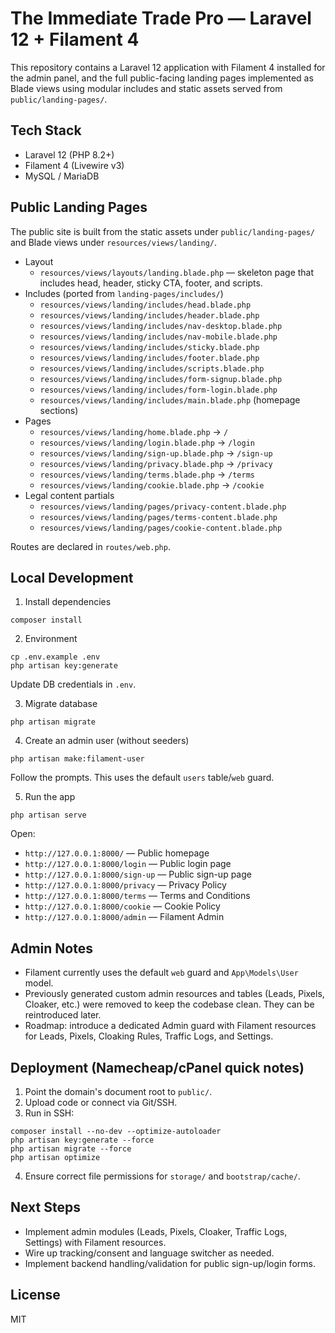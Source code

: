 # The Immediate Trade Pro — Laravel 12 + Filament 4

This repository contains a Laravel 12 application with Filament 4 installed for the admin panel, and the full public-facing landing pages implemented as Blade views using modular includes and static assets served from `public/landing-pages/`.

## Tech Stack

- Laravel 12 (PHP 8.2+)
- Filament 4 (Livewire v3)
- MySQL / MariaDB

## Public Landing Pages

The public site is built from the static assets under `public/landing-pages/` and Blade views under `resources/views/landing/`.

- Layout
  - `resources/views/layouts/landing.blade.php` — skeleton page that includes head, header, sticky CTA, footer, and scripts.
- Includes (ported from `landing-pages/includes/`)
  - `resources/views/landing/includes/head.blade.php`
  - `resources/views/landing/includes/header.blade.php`
  - `resources/views/landing/includes/nav-desktop.blade.php`
  - `resources/views/landing/includes/nav-mobile.blade.php`
  - `resources/views/landing/includes/sticky.blade.php`
  - `resources/views/landing/includes/footer.blade.php`
  - `resources/views/landing/includes/scripts.blade.php`
  - `resources/views/landing/includes/form-signup.blade.php`
  - `resources/views/landing/includes/form-login.blade.php`
  - `resources/views/landing/includes/main.blade.php` (homepage sections)
- Pages
  - `resources/views/landing/home.blade.php` → `/`
  - `resources/views/landing/login.blade.php` → `/login`
  - `resources/views/landing/sign-up.blade.php` → `/sign-up`
  - `resources/views/landing/privacy.blade.php` → `/privacy`
  - `resources/views/landing/terms.blade.php` → `/terms`
  - `resources/views/landing/cookie.blade.php` → `/cookie`
- Legal content partials
  - `resources/views/landing/pages/privacy-content.blade.php`
  - `resources/views/landing/pages/terms-content.blade.php`
  - `resources/views/landing/pages/cookie-content.blade.php`

Routes are declared in `routes/web.php`.

## Local Development

1. Install dependencies
```
composer install
```

2. Environment
```
cp .env.example .env
php artisan key:generate
```
Update DB credentials in `.env`.

3. Migrate database
```
php artisan migrate
```

4. Create an admin user (without seeders)
```
php artisan make:filament-user
```
Follow the prompts. This uses the default `users` table/`web` guard.

5. Run the app
```
php artisan serve
```
Open:

- `http://127.0.0.1:8000/` — Public homepage
- `http://127.0.0.1:8000/login` — Public login page
- `http://127.0.0.1:8000/sign-up` — Public sign-up page
- `http://127.0.0.1:8000/privacy` — Privacy Policy
- `http://127.0.0.1:8000/terms` — Terms and Conditions
- `http://127.0.0.1:8000/cookie` — Cookie Policy
- `http://127.0.0.1:8000/admin` — Filament Admin

## Admin Notes

- Filament currently uses the default `web` guard and `App\Models\User` model.
- Previously generated custom admin resources and tables (Leads, Pixels, Cloaker, etc.) were removed to keep the codebase clean. They can be reintroduced later.
- Roadmap: introduce a dedicated Admin guard with Filament resources for Leads, Pixels, Cloaking Rules, Traffic Logs, and Settings.

## Deployment (Namecheap/cPanel quick notes)

1. Point the domain's document root to `public/`.
2. Upload code or connect via Git/SSH.
3. Run in SSH:
```
composer install --no-dev --optimize-autoloader
php artisan key:generate --force
php artisan migrate --force
php artisan optimize
```
4. Ensure correct file permissions for `storage/` and `bootstrap/cache/`.

## Next Steps

- Implement admin modules (Leads, Pixels, Cloaker, Traffic Logs, Settings) with Filament resources.
- Wire up tracking/consent and language switcher as needed.
- Implement backend handling/validation for public sign-up/login forms.

## License

MIT
